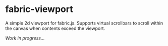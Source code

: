 # fabric-viewport

A simple 2d viewport for fabric.js. Supports virtual scrollbars to scroll within the canvas when contents exceed the viewport.

_Work in progress..._
